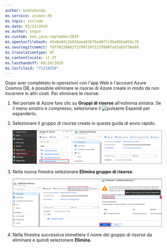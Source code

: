 ```yaml
---
author: SnehaGunda
ms.service: cosmos-db
ms.topic: include
ms.date: 03/23/2019
ms.author: sngun
ms.custom: seo-java-september2019
ms.openlocfilehash: d5a0e8412b928aea83670ad9f7c99a892a058c70
ms.sourcegitcommit: 7df70220062f1f09738f113f860fad7ab5736e88
ms.translationtype: HT
ms.contentlocale: it-IT
ms.lasthandoff: 09/24/2019
ms.locfileid: "71210250"
---
```

Dopo aver completato le operazioni con l'app Web e l'account Azure Cosmos DB, è possibile eliminare le risorse di Azure create in modo da non incorrere in altri costi. Per eliminare le risorse:

1. Nel portale di Azure fare clic su **Gruppi di risorse** all'estrema sinistra. Se il menu sinistro è compresso, selezionare il ![pulsante Espandi](./media/cosmos-db-delete-resource-group/expand.png) per espanderlo.

2. Selezionare il gruppo di risorse creato in questa guida di avvio rapido.  

   ![Selezionare il gruppo di risorse da eliminare](./media/cosmos-db-delete-resource-group/delete-resources-select.png)

2. Nella nuova finestra selezionare **Elimina gruppo di risorse**.

   ![Eliminare il gruppo di risorse.](./media/cosmos-db-delete-resource-group/delete-resources.png)   

3. Nella finestra successiva immettere il nome del gruppo di risorse da eliminare e quindi selezionare **Elimina**.

